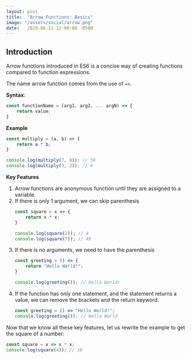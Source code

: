 ```yaml
---
layout: post
title:  "Arrow Functions: Basics"
image: "/assets/social/arrow.png"
date:   2020-06-11 12:00:00 -0500
---
```


## Introduction

Arrow functions introduced in ES6 is a concise way of creating functions compared to function expressions.

The name arrow function comes from the use of `=>`.

**Syntax**:

```javascript
const functionName = (arg1, arg2, ... argN) => {
    return value;
}
```

**Example**

```javascript
const multiply = (a, b) => {
    return a * b;
}

console.log(multiply(7, 8)); // 56
console.log(multiply(3, 2)); // 6
```

**Key Features**

1. Arrow functions are anonymous function until they are assigned to a variable.
2. If there is only 1 argument, we can skip parenthesis
   ```javascript
   const square = x => {
       return x * x;
   }

   console.log(square(2)); // 4
   console.log(square(7)); // 49
   ```
3. If there is no arguments, we need to have the parenthesis
   ```javascript
   const greeting = () => {
       return "Hello World!";
   }

   console.log(greeting()); // Hello World!
   ```
4. If the function has only one statement, and the statement returns a value, we can remove the brackets and the return keyword.
   ```javascript
   const greeting = () => "Hello World!";
   console.log(greeting()); // Hello World
   ```

Now that we know all these key features, let us rewrite the example to get the square of a number:

```javascript
const square = x => x * x;
console.log(square(4)); // 16
```
